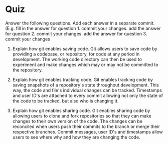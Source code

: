 # Quiz

Answer the following questions. Add each answer in a separate commit. (E.g. fill in the answer for question 1. commit your changes. add the answer for question 2. commit your changes. add the answer for question 3. commit your changes

1) Explain how git enables saving code.
Git allows users to save code by providing a codebase, or repository, for code at any period in development. The working code directory can then be used to experiment and make changes which may or may not be committed to the repository.

2) Explain how git enables tracking code.
Git enables tracking code by saving snapshots of a repository's state throughout development. This way, the code and file's individual changes can be tracked. Timestamps and user ID's are attached to every commit allowing not only the state of the code to be tracked, but also who is changing it.

3) Explain how git enables sharing code.
Git enables sharing code by allowing users to clone and fork repositories so that they can make changes to their own version of the code. The changes can be reconciled when users push their commits to the branch or merge their respective branches. Commit messages, user ID's and timestamps allow users to see where why and how they are changing the code.


